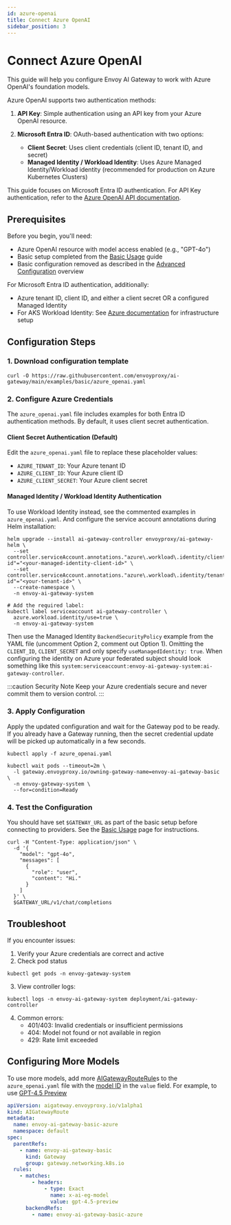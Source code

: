 ```yaml
---
id: azure-openai
title: Connect Azure OpenAI
sidebar_position: 3
---
```


# Connect Azure OpenAI

This guide will help you configure Envoy AI Gateway to work with Azure OpenAI's foundation models.

Azure OpenAI supports two authentication methods:

1. **API Key**: Simple authentication using an API key from your Azure OpenAI resource.

2. **Microsoft Entra ID**: OAuth-based authentication with two options:
   - **Client Secret**: Uses client credentials (client ID, tenant ID, and secret)
   - **Managed Identity / Workload Identity**: Uses Azure Managed Identity/Workload identity (recommended for production on Azure Kubernetes Clusters)

This guide focuses on Microsoft Entra ID authentication. For API Key authentication, refer to the [Azure OpenAI API documentation](https://learn.microsoft.com/en-us/azure/ai-services/openai/reference#authentication).

## Prerequisites

Before you begin, you'll need:

- Azure OpenAI resource with model access enabled (e.g., "GPT-4o")
- Basic setup completed from the [Basic Usage](../basic-usage.md) guide
- Basic configuration removed as described in the [Advanced Configuration](./index.md) overview

For Microsoft Entra ID authentication, additionally:
- Azure tenant ID, client ID, and either a client secret OR a configured Managed Identity
- For AKS Workload Identity: See [Azure documentation](https://learn.microsoft.com/en-us/azure/aks/workload-identity-deploy-cluster) for infrastructure setup

## Configuration Steps

### 1. Download configuration template

```shell
curl -O https://raw.githubusercontent.com/envoyproxy/ai-gateway/main/examples/basic/azure_openai.yaml
```

### 2. Configure Azure Credentials

The `azure_openai.yaml` file includes examples for both Entra ID authentication methods. By default, it uses client secret authentication.

#### Client Secret Authentication (Default)

Edit the `azure_openai.yaml` file to replace these placeholder values:

- `AZURE_TENANT_ID`: Your Azure tenant ID
- `AZURE_CLIENT_ID`: Your Azure client ID
- `AZURE_CLIENT_SECRET`: Your Azure client secret

#### Managed Identity / Workload Identity Authentication

To use Workload Identity instead, see the commented examples in `azure_openai.yaml`. And configure the service account annotations during Helm installation:

```shell
helm upgrade --install ai-gateway-controller envoyproxy/ai-gateway-helm \
  --set controller.serviceAccount.annotations."azure\.workload\.identity/client-id"="<your-managed-identity-client-id>" \
  --set controller.serviceAccount.annotations."azure\.workload\.identity/tenant-id"="<your-tenant-id>" \
  --create-namespace \
  -n envoy-ai-gateway-system

# Add the required label:
kubectl label serviceaccount ai-gateway-controller \
  azure.workload.identity/use=true \
  -n envoy-ai-gateway-system
```

Then use the Managed Identity `BackendSecurityPolicy` example from the YAML file (uncomment Option 2, comment out Option 1). Omitting the `CLIENT_ID`, `CLIENT_SECRET` and only specify `useManagedIdentity: true`. When configuring the identity on Azure your federated subject should look something like this `system:serviceaccount:envoy-ai-gateway-system:ai-gateway-controller`.

:::caution Security Note
Keep your Azure credentials secure and never commit them to version control.
:::

### 3. Apply Configuration

Apply the updated configuration and wait for the Gateway pod to be ready. If you already have a Gateway running, then the secret credential update will be picked up automatically in a few seconds.

```shell
kubectl apply -f azure_openai.yaml

kubectl wait pods --timeout=2m \
  -l gateway.envoyproxy.io/owning-gateway-name=envoy-ai-gateway-basic \
  -n envoy-gateway-system \
  --for=condition=Ready
```

### 4. Test the Configuration

You should have set `$GATEWAY_URL` as part of the basic setup before connecting to providers.
See the [Basic Usage](../basic-usage.md) page for instructions.

```shell
curl -H "Content-Type: application/json" \
  -d '{
    "model": "gpt-4o",
    "messages": [
      {
        "role": "user",
        "content": "Hi."
      }
    ]
  }' \
  $GATEWAY_URL/v1/chat/completions
```

## Troubleshoot

If you encounter issues:

1. Verify your Azure credentials are correct and active
2. Check pod status

```shell
kubectl get pods -n envoy-gateway-system
```

3. View controller logs:

```shell
kubectl logs -n envoy-ai-gateway-system deployment/ai-gateway-controller
```

4. Common errors:
   - 401/403: Invalid credentials or insufficient permissions
   - 404: Model not found or not available in region
   - 429: Rate limit exceeded

## Configuring More Models

To use more models, add more [AIGatewayRouteRule]s to the `azure_openai.yaml` file with the [model ID] in the `value` field. For example, to use [GPT-4.5 Preview]

```yaml
apiVersion: aigateway.envoyproxy.io/v1alpha1
kind: AIGatewayRoute
metadata:
  name: envoy-ai-gateway-basic-azure
  namespace: default
spec:
  parentRefs:
    - name: envoy-ai-gateway-basic
      kind: Gateway
      group: gateway.networking.k8s.io
  rules:
    - matches:
        - headers:
            - type: Exact
              name: x-ai-eg-model
              value: gpt-4.5-preview
      backendRefs:
        - name: envoy-ai-gateway-basic-azure
```

[AIGatewayRouteRule]: ../../api/api.mdx#aigatewayrouterule
[model ID]: https://learn.microsoft.com/en-us/azure/ai-services/openai/concepts/models
[GPT-4.5 Preview]: https://learn.microsoft.com/en-us/azure/ai-services/openai/concepts/models?tabs=global-standard%2Cstandard-chat-completions#gpt-45-preview
